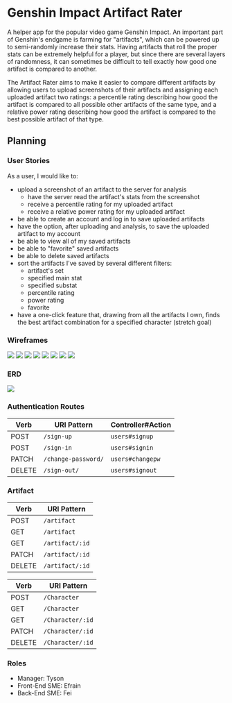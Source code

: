 # Genshin Impact Artifact Rater
A helper app for the popular video game Genshin Impact. An important part of Genshin's endgame is farming for "artifacts", which can be powered up to semi-randomly increase their stats. Having artifacts that roll the proper stats can be extremely helpful for a player, but since there are several layers of randomness, it can sometimes be difficult to tell exactly how good one artifact is compared to another.

The Artifact Rater aims to make it easier to compare different artifacts by allowing users to upload screenshots of their artifacts and assigning each uploaded artifact two ratings: a percentile rating describing how good the artifact is compared to all possible other artifacts of the same type, and a relative power rating describing how good the artifact is compared to the best possible artifact of that type.

## Planning
### User Stories
As a user, I would like to:
- upload a screenshot of an artifact to the server for analysis
  - have the server read the artifact's stats from the screenshot
  - receive a percentile rating for my uploaded artifact
  - receive a relative power rating for my uploaded artifact
- be able to create an account and log in to save uploaded artifacts
- have the option, after uploading and analysis, to save the uploaded artifact to my account
- be able to view all of my saved artifacts
- be able to "favorite" saved artifacts
- be able to delete saved artifacts
- sort the artifacts I've saved by several different filters:
  - artifact's set
  - specified main stat
  - specified substat
  - percentile rating
  - power rating
  - favorite
- have a one-click feature that, drawing from all the artifacts I own, finds the best artifact combination for a specified character (stretch goal)

### Wireframes

![](Planner/wireframes/1.jpeg)
![](Planner/wireframes/2.jpeg)
![](Planner/wireframes/3.jpeg)
![](Planner/wireframes/4.jpeg)
![](Planner/wireframes/5.jpeg)
![](Planner/wireframes/6.jpeg)
![](Planner/wireframes/7.jpeg)
![](Planner/wireframes/8.jpeg)

### ERD

![](Planner/ERD.jpg)

### Authentication Routes

| Verb   | URI Pattern            | Controller#Action |
|--------|------------------------|-------------------|
| POST   | `/sign-up`             | `users#signup`    |
| POST   | `/sign-in`             | `users#signin`    |
| PATCH  | `/change-password/` | `users#changepw`  |
| DELETE | `/sign-out/`        | `users#signout`   |

### Artifact

| Verb   | URI Pattern            | 
|--------|------------------------|
| POST   | `/artifact`             |
| GET   | `/artifact`               |
| GET   | `/artifact/:id`          |
| PATCH  | `/artifact/:id`       |
| DELETE | `/artifact/:id`       |

| Verb   | URI Pattern            | 
|--------|------------------------|
| POST   | `/Character`             |
| GET   | `/Character`               |
| GET   | `/Character/:id`          |
| PATCH  | `/Character/:id`       |
| DELETE | `/Character/:id`       |

### Roles
- Manager: Tyson
- Front-End SME: Efrain
- Back-End SME: Fei